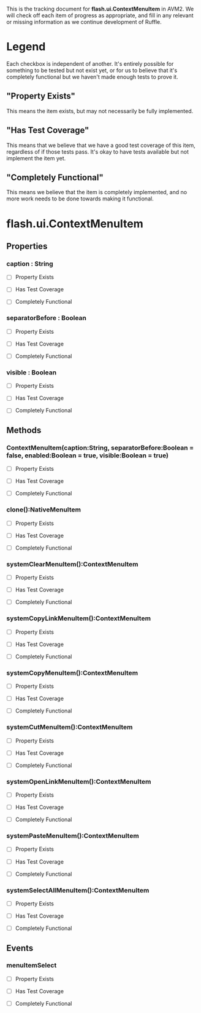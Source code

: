This is the tracking document for **flash.ui.ContextMenuItem** in AVM2. We will check off each item of progress as appropriate, and fill in any relevant or missing information as we continue development of Ruffle.
# Legend

Each checkbox is independent of another. It's entirely possible for something to be tested but not exist yet, or for us to believe that it's completely functional but we haven't made enough tests to prove it.
## "Property Exists"

This means the item exists, but may not necessarily be fully implemented.
## "Has Test Coverage"

This means that we believe that we have a good test coverage of this item, regardless of if those tests pass. It's okay to have tests available but not implement the item yet.
## "Completely Functional"

This means we believe that the item is completely implemented, and no more work needs to be done towards making it functional.
# flash.ui.ContextMenuItem
## Properties
### caption : String

* [ ] Property Exists

* [ ] Has Test Coverage

* [ ] Completely Functional


### separatorBefore : Boolean

* [ ] Property Exists

* [ ] Has Test Coverage

* [ ] Completely Functional


### visible : Boolean

* [ ] Property Exists

* [ ] Has Test Coverage

* [ ] Completely Functional


## Methods
### ContextMenuItem(caption:String, separatorBefore:Boolean = false, enabled:Boolean = true, visible:Boolean = true)

* [ ] Property Exists

* [ ] Has Test Coverage

* [ ] Completely Functional


### clone():NativeMenuItem

* [ ] Property Exists

* [ ] Has Test Coverage

* [ ] Completely Functional


### systemClearMenuItem():ContextMenuItem

* [ ] Property Exists

* [ ] Has Test Coverage

* [ ] Completely Functional


### systemCopyLinkMenuItem():ContextMenuItem

* [ ] Property Exists

* [ ] Has Test Coverage

* [ ] Completely Functional


### systemCopyMenuItem():ContextMenuItem

* [ ] Property Exists

* [ ] Has Test Coverage

* [ ] Completely Functional


### systemCutMenuItem():ContextMenuItem

* [ ] Property Exists

* [ ] Has Test Coverage

* [ ] Completely Functional


### systemOpenLinkMenuItem():ContextMenuItem

* [ ] Property Exists

* [ ] Has Test Coverage

* [ ] Completely Functional


### systemPasteMenuItem():ContextMenuItem

* [ ] Property Exists

* [ ] Has Test Coverage

* [ ] Completely Functional


### systemSelectAllMenuItem():ContextMenuItem

* [ ] Property Exists

* [ ] Has Test Coverage

* [ ] Completely Functional


## Events
### menuItemSelect

* [ ] Property Exists

* [ ] Has Test Coverage

* [ ] Completely Functional
